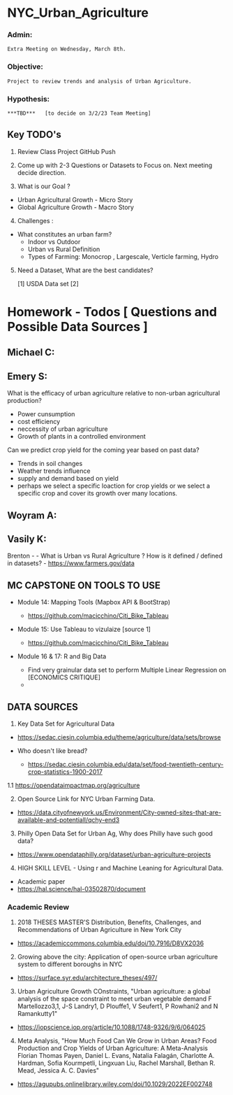# NYC_Urban_Agriculture

### Admin: 
    Extra Meeting on Wednesday, March 8th. 

### Objective:
    Project to review trends and analysis of Urban Agriculture. 

### Hypothesis:
    ***TBD***   [to decide on 3/2/23 Team Meeting]


## Key TODO's



1. Review Class Project GitHub Push 

2. Come up with 2-3 Questions or Datasets to Focus on. Next meeting decide direction. 

3. What is our Goal ? 
  -  Urban Agricultural Growth - Micro Story 
  -  Global Agriculture Growth - Macro Story 

4. Challenges : 
  - What constitutes an urban farm? 
      - Indoor vs Outdoor
      - Urban vs Rural Definition 
      - Types of Farming: Monocrop , Largescale, Verticle farming, Hydro
      
5. Need a Dataset, What are the best candidates? 
  
      [1] USDA Data set 
      [2] 
  


# Homework - Todos [ Questions and Possible Data Sources ] 

## Michael C:


## Emery S:
What is the efficacy of urban agriculture relative to non-urban agricultural production?
  - Power cunsumption
  - cost efficiency
  - neccessity of urban agriculture
  - Growth of plants in a controlled environment

Can we predict crop yield for the coming year based on past data?
  - Trends in soil changes
  - Weather trends influence
  - supply and demand based on yield
  - perhaps we select a specific loaction for crop yields or we select a specific crop and cover its growth over many locations.


## Woyram A:


## Vasily K: 


Brenton - 
    - What is Urban vs Rural Agriculture ? How is it defined / defined in datasets? 
    - https://www.farmers.gov/data


## MC CAPSTONE ON TOOLS TO USE

- Module 14: Mapping Tools (Mapbox API & BootStrap)
  - https://github.com/macicchino/Citi_Bike_Tableau

- Module 15: Use Tableau to vizulaize [source 1]
  - https://github.com/macicchino/Citi_Bike_Tableau

- Module 16 & 17: R and Big Data
  - Find very grainular data set to perform Multiple Linear Regression on [ECONOMICS CRITIQUE]
  - 

## DATA SOURCES

1. Key Data Set for Agricultural Data
  - https://sedac.ciesin.columbia.edu/theme/agriculture/data/sets/browse

  - Who doesn't like bread? 
    - https://sedac.ciesin.columbia.edu/data/set/food-twentieth-century-crop-statistics-1900-2017

1.1 https://opendataimpactmap.org/agriculture



2. Open Source Link for NYC Urban Farming Data. 
  - https://data.cityofnewyork.us/Environment/City-owned-sites-that-are-available-and-potentiall/qchy-end3
  
  
3. Philly Open Data Set for Urban Ag, Why does Philly have such good data?
 - https://www.opendataphilly.org/dataset/urban-agriculture-projects
 
 
4. HIGH SKILL LEVEL - Using r and Machine Leaning for Agricultural Data. 
- Academic paper
- https://hal.science/hal-03502870/document

### Academic Review

1. 2018 THESES MASTER'S Distribution, Benefits, Challenges, and Recommendations of Urban Agriculture in New York City 
  - https://academiccommons.columbia.edu/doi/10.7916/D8VX2036
2. Growing above the city: Application of open-source urban agriculture system to different boroughs in NYC
  - https://surface.syr.edu/architecture_theses/497/

3. Urban Agriculture Growth COnstraints, "Urban agriculture: a global analysis of the space constraint to meet urban vegetable demand
F Martellozzo3,1, J-S Landry1, D Plouffe1, V Seufert1, P Rowhani2 and N Ramankutty1"
  - https://iopscience.iop.org/article/10.1088/1748-9326/9/6/064025

4. Meta Analysis, "How Much Food Can We Grow in Urban Areas? Food Production and Crop Yields of Urban Agriculture: A Meta-Analysis
Florian Thomas Payen, Daniel L. Evans, Natalia Falagán, Charlotte A. Hardman, Sofia Kourmpetli, Lingxuan Liu, Rachel Marshall, Bethan R. Mead, Jessica A. C. Davies"
  - https://agupubs.onlinelibrary.wiley.com/doi/10.1029/2022EF002748
